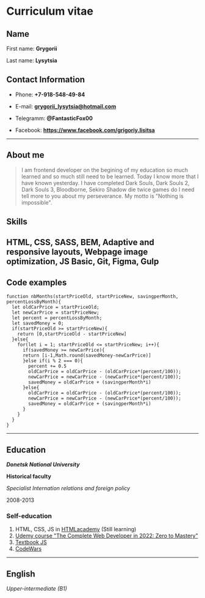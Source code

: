 # Curriculum vitae
## Name

First name: **Grygorii**

Last name: **Lysytsia**
## Contact Information

- Phone: **+7-918-548-49-84**

- E-mail: **grygorii_lysytsia@hotmail.com**

- Telegramm: **@FantasticFox00**
- Facebook: **https://www.facebook.com/grigoriy.lisitsa**
---
## About me
>I am frontend developer on the begining of my education so much learned and so much still need to be learned. Today I know more that I have known yesterday. I have completed Dark Souls, Dark Souls 2, Dark Souls 3, Bloodborne, Sekiro Shadow die twice games do I need tell more to you about my perseverance. My motto is "Nothing is impossible".

## Skills
HTML, CSS, SASS, BEM, Adaptive and responsive layouts, Webpage image optimization, JS Basic, Git, Figma, Gulp
---
## Code examples

```
function nbMonths(startPriceOld, startPriceNew, savingperMonth, percentLossByMonth){
  let oldCarPrice = startPriceOld;
  let newCarPrice = startPriceNew;
  let percent = percentLossByMonth;
  let savedMoney = 0;
  if(startPriceOld >= startPriceNew){
    return [0,startPriceOld - startPriceNew]
  }else{
    for(let i = 1; startPriceOld <= startPriceNew; i++){
      if(savedMoney >= newCarPrice){
      return [i-1,Math.round(savedMoney-newCarPrice)]
      }else if(i % 2 === 0){
        percent += 0.5
        oldCarPrice = oldCarPrice - (oldCarPrice*(percent/100));
        newCarPrice = newCarPrice - (newCarPrice*(percent/100));
        savedMoney = oldCarPrice + (savingperMonth*i) 
      }else{
        oldCarPrice = oldCarPrice - (oldCarPrice*(percent/100));
        newCarPrice = newCarPrice - (newCarPrice*(percent/100));
        savedMoney = oldCarPrice + (savingperMonth*i) 
      }
    }
  }
}
```
---
## Education

***Donetsk National University***

**Historical faculty**

*Specialist Internation relations and foreign policy*

2008-2013
### Self-education

1. HTML, CSS, JS in [HTMLacademy](https://htmlacademy.ru/profession/frontender) (Still learning)
2.  [Udemy course "The Complete Web Developer in 2022: Zero to Mastery"](https://www.udemy.com/course/the-complete-web-developer-zero-to-mastery/)
3.  [Textbook JS](https://learn.javascript.ru/)
4.  [CodeWars](https://www.codewars.com/users/Towerman)
---
## English
_Upper-intermediate (B1)_